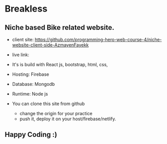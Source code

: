 # Breakless 
## Niche based Bike related website.

- client site: https://github.com/programming-hero-web-course-4/niche-website-client-side-AzmayenFayekk
- live link:

- It's is build with React js, bootstrap, html, css,
- Hosting: Firebase
- Database: Mongodb
- Runtime:  Node js
- You can clone this site from github
  - change the origin for your practice 
  - push it, deploy it on your host/firebase/netlify.

## Happy Coding :) 